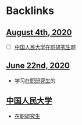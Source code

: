 
# Backlinks
## [August 4th, 2020](<August 4th, 2020.md>)
- [ ] [中国人民大学](<中国人民大学.md>)[在职研究生](<在职研究生.md>)题

## [June 22nd, 2020](<June 22nd, 2020.md>)
- 学习[在职研究生](<在职研究生.md>)的

## [中国人民大学](<中国人民大学.md>)
- [在职研究生](<在职研究生.md>)

